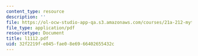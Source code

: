```yaml
---
content_type: resource
description: ''
file: https://ol-ocw-studio-app-qa.s3.amazonaws.com/courses/21a-212-myth-ritual-and-symbolism-spring-2004/32f2219fe045fae08e6966402655432c_l1112.pdf
file_type: application/pdf
resourcetype: Document
title: l1112.pdf
uid: 32f2219f-e045-fae0-8e69-66402655432c
---
```

